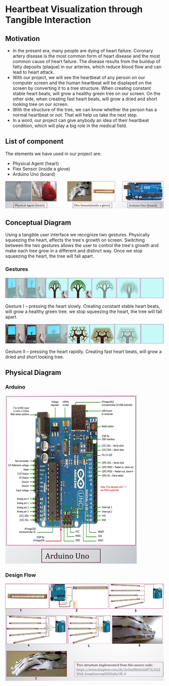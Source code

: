 # Heartbeat Visualization through Tangible Interaction

## Motivation
<ul>
  <li>In the present era, many people are dying of heart failure. Coronary artery disease is the most common form of heart disease and the most common cause of heart failure.
  The disease results from the buildup of fatty deposits (plaque) in our arteries, which reduce blood flow and can lead to heart attack. 
  </li>
  <li>With our project, we will see the heartbeat of any person on our computer screen and the human heartbeat will be displayed on the screen by converting it to a tree 
  structure. When creating constant stable heart beats, will grow a healthy green tree on our screen. On the other side, when creating fast heart beats, will grow a dried and 
  short looking tree on our screen.
  </li>
  <li>With the structure of the tree, we can know whether the person has a normal heartbeat or not. That will help us take the next step.</li>
  <li>In a word, our project can give anybody an idea of their heartbeat condition, which will play a big role in the medical field.</li>
</ul>

## List of component
<p>The elements we have used in our project are:</p>
<ul>
  <li>Physical Agent (heart)</li>
  <li>Flex Sensor (inside a glove)</li>
  <li>Arduino Uno (board)</li>
</ul>
<img src="images/listofcom.PNG">

## Conceptual Diagram
<p>Using a tangible user interface we recognize two gestures.  Physically squeezing the heart, affects the tree's growth on screen.  Switching between the two gestures allows 
the user to control the tree's growth and make each tree grow in a different and distinct way.  Once we stop squeezing the heart, the tree will fall apart.</p>

### Gestures
<img src="images/gesture1.PNG">
<p>Gesture I – pressing the heart slowly. Creating constant stable heart beats, will grow a healthy green tree. we stop squeezing the heart, the tree  will fall apart.</p>
<img src="images/gesture2.PNG">
<p>Gesture II – pressing the heart rapidly. Creating fast heart beats, will grow a dried and short looking tree.</p>

## Physical Diagram
### Arduino
<img src="images/arduino.PNG">

### Design Flow
<img src="images/phy1.PNG">
